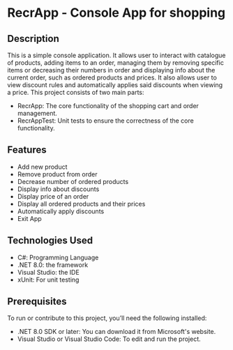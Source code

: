 # RecrApp - Console App for shopping
## Description
This is a simple console application. It allows user to interact with catalogue of products, adding items to an order, managing them by removing specific items or decreasing their numbers in order and displaying info about the current order, such as ordered products and prices. It also allows user to view discount rules and automatically applies said discounts when viewing a price.
This project consists of two main parts:
* RecrApp: The core functionality of the shopping cart and order management.
* RecrAppTest: Unit tests to ensure the correctness of the core functionality.
## Features
* Add new product
* Remove product from order
* Decrease number of ordered products
* Display info about discounts
* Display price of an order
* Display all ordered products and their prices
* Automatically apply discounts
* Exit App
## Technologies Used
* C#: Programming Language
* .NET 8.0: the framework
* Visual Studio: the IDE
* xUnit: For unit testing
## Prerequisites
To run or contribute to this project, you’ll need the following installed:
* .NET 8.0 SDK or later: You can download it from Microsoft's website.
* Visual Studio or Visual Studio Code: To edit and run the project.
